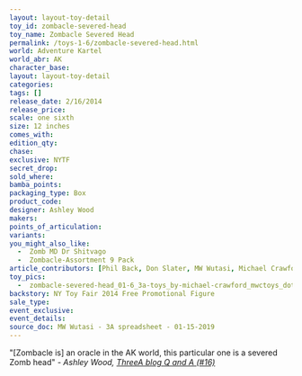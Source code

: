 ```yaml
---
layout: layout-toy-detail 
toy_id: zombacle-severed-head
toy_name: Zombacle Severed Head
permalink: /toys-1-6/zombacle-severed-head.html
world: Adventure Kartel
world_abr: AK
character_base: 
layout: layout-toy-detail
categories: 
tags: []
release_date: 2/16/2014
release_price: 
scale: one sixth
size: 12 inches
comes_with: 
edition_qty: 
chase: 
exclusive: NYTF
secret_drop: 
sold_where: 
bamba_points: 
packaging_type: Box
product_code:
designer: Ashley Wood
makers: 
points_of_articulation: 
variants: 
you_might_also_like: 
  -  Zomb MD Dr Shitvago
  -  Zombacle-Assortment 9 Pack
article_contributors: [Phil Back, Don Slater, MW Wutasi, Michael Crawford]
toy_pics: 
  -  zombacle-severed-head_01-6_3a-toys_by-michael-crawford_mwctoys_dot_com.jpg
backstory: NY Toy Fair 2014 Free Promotional Figure
sale_type: 
event_exclusive: 
event_details: 
source_doc: MW Wutasi - 3A spreadsheet - 01-15-2019
---
```

"[Zombacle is] an oracle in the AK world, this particular one is a severed Zomb head"
<cite>- Ashley Wood, <a href="http://worldof3alegion.forumotion.com/t287-qa-sessions-with-ashley-wood" target="_blank">ThreeA blog Q and A (#16)</a></cite>